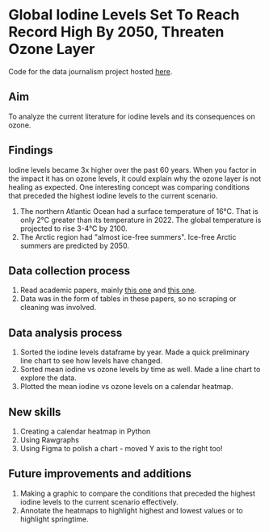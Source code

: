 # Global Iodine Levels Set To Reach Record High By 2050, Threaten Ozone Layer

Code for the data journalism project hosted [here](https://tejalwakchoure.github.io/iodine-ozone/).

## Aim

To analyze the current literature for iodine levels and its consequences on ozone.

## Findings

Iodine levels became 3x higher over the past 60 years. When you factor in the impact it has on ozone levels, it could explain why the ozone layer is not healing as expected. One interesting concept was comparing conditions that preceded the highest iodine levels to the current scenario.
1. The northern Atlantic Ocean had a surface temperature of 16°C. That is only 2°C greater than its temperature in 2022. The global temperature is projected to rise 3-4°C by 2100.
2. The Arctic region had "almost ice-free summers". Ice-free Arctic summers are predicted by 2050. 

## Data collection process

1. Read academic papers, mainly [this one](https://www.nature.com/articles/s41467-018-03756-1) and [this one](https://www.pnas.org/doi/full/10.1073/pnas.2110864119).
2. Data was in the form of tables in these papers, so no scraping or cleaning was involved.

## Data analysis process

1. Sorted the iodine levels dataframe by year. Made a quick preliminary line chart to see how levels have changed.
2. Sorted mean iodine vs ozone levels by time as well. Made a line chart to explore the data.
3. Plotted the mean iodine vs ozone levels on a calendar heatmap.

## New skills

1. Creating a calendar heatmap in Python
2. Using Rawgraphs
3. Using Figma to polish a chart - moved Y axis to the right too!

## Future improvements and additions

1. Making a graphic to compare the conditions that preceded the highest iodine levels to the current scenario effectively.
2. Annotate the heatmaps to highlight highest and lowest values or to highlight springtime.
